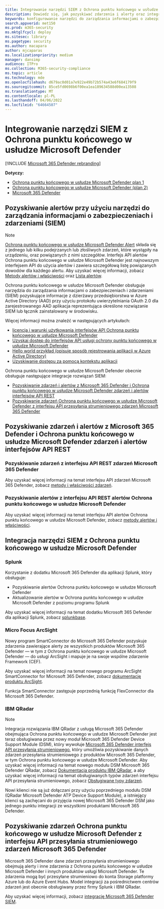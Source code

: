 ```yaml
---
title: Integrowanie narzędzi SIEM z Ochrona punktu końcowego w usłudze Microsoft Defender
description: Dowiedz się, jak pozyskiwać zdarzenia i alerty oraz integrować narzędzia SIEM.
keywords: konfigurowanie narzędzi do zarządzania informacjami o zabezpieczeniach i zdarzeniami, splunk, arcsight, niestandardowe wskaźniki, interfejs API rest, definicje alertów, wskaźniki naruszenia zabezpieczeń
search.appverid: met150
ms.prod: m365-security
ms.mktglfcycl: deploy
ms.sitesec: library
ms.pagetype: security
ms.author: macapara
author: mjcaparas
ms.localizationpriority: medium
manager: dansimp
audience: ITPro
ms.collection: M365-security-compliance
ms.topic: article
ms.technology: mde
ms.openlocfilehash: d679ac0d01a7e922e49b72b574a43e6f684179f9
ms.sourcegitcommit: 85ce5fd0698b6f00ea1ea189634588d00ea13508
ms.translationtype: MT
ms.contentlocale: pl-PL
ms.lasthandoff: 04/06/2022
ms.locfileid: "64664507"
---
```

# <a name="integrate-your-siem-tools-with-microsoft-defender-for-endpoint"></a>Integrowanie narzędzi SIEM z Ochrona punktu końcowego w usłudze Microsoft Defender

[!INCLUDE [Microsoft 365 Defender rebranding](../../includes/microsoft-defender.md)]

**Dotyczy:**
- [Ochrona punktu końcowego w usłudze Microsoft Defender plan 1](https://go.microsoft.com/fwlink/p/?linkid=2154037)
- [Ochrona punktu końcowego w usłudze Microsoft Defender (plan 2)](https://go.microsoft.com/fwlink/p/?linkid=2154037) 
- [Microsoft 365 Defender](https://go.microsoft.com/fwlink/?linkid=2118804)


## <a name="ingest-alerts-using-security-information-and-events-management-siem-tools"></a>Pozyskiwanie alertów przy użyciu narzędzi do zarządzania informacjami o zabezpieczeniach i zdarzeniami (SIEM)

> [!NOTE]
>
> [Ochrona punktu końcowego w usłudze Microsoft Defender Alert](alerts.md) składa się z jednego lub kilku podejrzanych lub złośliwych zdarzeń, które wystąpiły na urządzeniu, oraz powiązanych z nimi szczegółów. Interfejs API alertów Ochrona punktu końcowego w usłudze Microsoft Defender jest najnowszym interfejsem API do użycia alertów i zawiera szczegółową listę powiązanych dowodów dla każdego alertu. Aby uzyskać więcej informacji, zobacz [Metody alertów i właściwości](alerts.md) oraz [Lista alertów](get-alerts.md).

Ochrona punktu końcowego w usłudze Microsoft Defender obsługuje narzędzia do zarządzania informacjami o zabezpieczeniach i zdarzeniami (SIEM) pozyskujące informacje z dzierżawy przedsiębiorstwa w Azure Active Directory (AAD) przy użyciu protokołu uwierzytelniania OAuth 2.0 dla zarejestrowanego AAD  aplikacja reprezentująca określone rozwiązanie SIEM lub łącznik zainstalowany w środowisku.

Więcej informacji można znaleźć w następujących artykułach:

- [licencja i warunki użytkowania interfejsów API Ochrona punktu końcowego w usłudze Microsoft Defender](api-terms-of-use.md) 
- [Uzyskaj dostęp do interfejsów API usługi ochrony punktu końcowego w usłudze Microsoft Defender](apis-intro.md)
- [Hello world przykład (opisuje sposób rejestrowania aplikacji w Azure Active Directory)](api-hello-world.md)
- [Uzyskiwanie dostępu za pomocą kontekstu aplikacji](exposed-apis-create-app-webapp.md)


Ochrona punktu końcowego w usłudze Microsoft Defender obecnie obsługuje następujące integracje rozwiązań SIEM: 

- [Pozyskiwanie zdarzeń i alertów z Microsoft 365 Defender i Ochrona punktu końcowego w usłudze Microsoft Defender zdarzeń i alertów interfejsów API REST](#ingesting-incidents-and-alerts-from-the-microsoft-365-defender-and-microsoft-defender-for-endpoint-incidents-and-alerts-rest-apis)
- [Pozyskiwanie zdarzeń Ochrona punktu końcowego w usłudze Microsoft Defender z interfejsu API przesyłania strumieniowego zdarzeń Microsoft 365 Defender](#ingesting-microsoft-defender-for-endpoint-events-from-the-microsoft-365-defender-event-streaming-api)

## <a name="ingesting-incidents-and-alerts-from-the-microsoft-365-defender-and-microsoft-defender-for-endpoint-incidents-and-alerts-rest-apis"></a>Pozyskiwanie zdarzeń i alertów z Microsoft 365 Defender i Ochrona punktu końcowego w usłudze Microsoft Defender zdarzeń i alertów interfejsów API REST

### <a name="ingesting-incidents-from-the-microsoft-365-defender-incidents-rest-api"></a>Pozyskiwanie zdarzeń z interfejsu API REST zdarzeń Microsoft 365 Defender

Aby uzyskać więcej informacji na temat interfejsu API zdarzeń Microsoft 365 Defender, zobacz [metody i właściwości zdarzeń](../defender/api-incident.md).

### <a name="ingesting-alerts-from-the-microsoft-defender-for-endpoint-alerts-rest-api"></a>Pozyskiwanie alertów z interfejsu API REST alertów Ochrona punktu końcowego w usłudze Microsoft Defender

Aby uzyskać więcej informacji na temat interfejsu API alertów Ochrona punktu końcowego w usłudze Microsoft Defender, zobacz [metody alertów i właściwości](alerts.md).

## <a name="siem-tool-integration-with-microsoft-defender-for-endpoint"></a>Integracja narzędzi SIEM z Ochrona punktu końcowego w usłudze Microsoft Defender

### <a name="splunk"></a>Splunk

Korzystanie z dodatku Microsoft 365 Defender dla aplikacji Splunk, który obsługuje:

- Pozyskiwanie alertów Ochrona punktu końcowego w usłudze Microsoft Defender
- Aktualizowanie alertów w Ochrona punktu końcowego w usłudze Microsoft Defender z poziomu programu Splunk

Aby uzyskać więcej informacji na temat dodatku Microsoft 365 Defender dla aplikacji Splunk, zobacz [splunkbase](https://splunkbase.splunk.com/app/4959/).

### <a name="micro-focus-arcsight"></a>Micro Focus ArcSight

Nowy program SmartConnector do Microsoft 365 Defender pozyskuje zdarzenia zawierające alerty ze wszystkich produktów Microsoft 365 Defender — w tym z Ochrona punktu końcowego w usłudze Microsoft Defender — do usługi ArcSight i mapuje je na swoje wspólne zdarzenie Framework (CEF).

Aby uzyskać więcej informacji na temat nowego programu ArcSight SmartConnector for Microsoft 365 Defender, zobacz [dokumentację produktu ArcSight](https://www.microfocus.com/documentation/arcsight/arcsight-smartconnectors/microsoft-365-defender/index.html).

Funkcja SmartConnector zastępuje poprzednią funkcję FlexConnector dla Microsoft 365 Defender.

### <a name="ibm-qradar"></a>IBM QRadar

>[!NOTE]
>Integracja rozwiązania IBM QRadar z usługą Microsoft 365 Defender obejmująca Ochrona punktu końcowego w usłudze Microsoft Defender jest teraz obsługiwana przez nowy moduł Microsoft 365 Defender Device Support Module (DSM), który wywołuje [ Microsoft 365 Defender interfejs API przesyłania strumieniowego](../defender/streaming-api.md), który umożliwia pozyskiwanie danych zdarzeń przesyłania strumieniowego z produktów Microsoft 365 Defender, w tym Ochrona punktu końcowego w usłudze Microsoft Defender. Aby uzyskać więcej informacji na temat nowego modułu DSM Microsoft 365 Defender QRadar, zobacz [Dokumentacja produktu IBM QRadar](https://www.ibm.com/docs/en/dsm?topic=microsoft-365-defender), a aby uzyskać więcej informacji na temat obsługiwanych typów zdarzeń interfejsu API przesyłania strumieniowego, zobacz [Obsługiwane typy zdarzeń](../defender/supported-event-types.md).

Nowi klienci nie są już dołączani przy użyciu poprzedniego modułu DSM (QRadar Microsoft Defender ATP Device Support Module), a istniejący klienci są zachęcani do przyjęcia nowej Microsoft 365 Defender DSM jako jednego punktu integracji ze wszystkimi produktami Microsoft 365 Defender.

## <a name="ingesting-microsoft-defender-for-endpoint-events-from-the-microsoft-365-defender-event-streaming-api"></a>Pozyskiwanie zdarzeń Ochrona punktu końcowego w usłudze Microsoft Defender z interfejsu API przesyłania strumieniowego zdarzeń Microsoft 365 Defender

Microsoft 365 Defender dane zdarzeń przesyłania strumieniowego obejmują alerty i inne zdarzenia z Ochrona punktu końcowego w usłudze Microsoft Defender i innych produktów usługi Microsoft Defender. Te zdarzenia mogą być przesyłane strumieniowo do konta Storage platformy Azure lub do Azure Event Hubs. Model integracji za pośrednictwem centrów zdarzeń jest obecnie obsługiwany przez firmy Splunk i IBM QRadar.

Aby uzyskać więcej informacji, zobacz [integrację Microsoft 365 Defender SIEM](../defender/configure-siem-defender.md).
